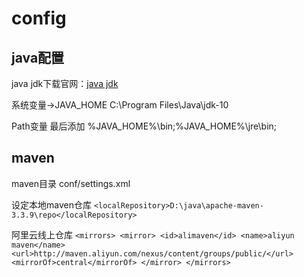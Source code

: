 # config


## java配置

java jdk下载官网：[java jdk](http://www.oracle.com/technetwork/java/javase/downloads/index.html)

系统变量->JAVA_HOME C:\Program Files\Java\jdk-10

Path变量 最后添加 %JAVA_HOME%\bin;%JAVA_HOME%\jre\bin;

## maven

maven目录 conf/settings.xml

设定本地maven仓库 ``<localRepository>D:\java\apache-maven-3.3.9\repo</localRepository>``

阿里云线上仓库
 ``<mirrors>
	  <mirror>
    <id>alimaven</id>
    <name>aliyun maven</name>
    <url>http://maven.aliyun.com/nexus/content/groups/public/</url>
    <mirrorOf>central</mirrorOf>
</mirror>
  </mirrors>``

